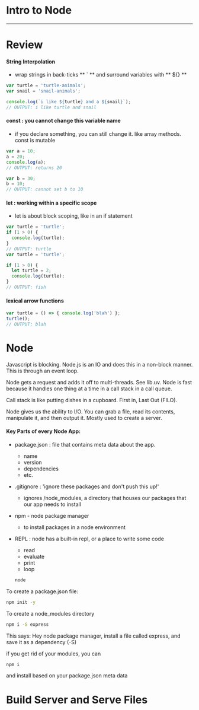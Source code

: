 # Intro to Node
***

# Review

#### String Interpolation
* wrap strings in back-ticks ** ` ** and surround variables with ** ${} **


```js
var turtle = 'turtle-animals';
var snail = 'snail-animals';

console.log(`i like ${turtle} and a ${snail}`);
// OUTPUT: i like turtle and snail
```

#### const : you cannot change this variable name
* if you declare something, you can still change it. like array methods. const is mutable

```js
var a = 10;
a = 20;
console.log(a);
// OUTPUT: returns 20

var b = 30;
b = 10;
// OUTPUT: cannot set b to 10
```

#### let : working within a specific scope
* let is about block scoping, like in an if statement

```js
var turtle = 'turtle';
if (1 > 0) {
  console.log(turtle);
}
// OUTPUT: turtle
var turtle = 'turtle';

if (1 > 0) {
  let turtle = 2;
  console.log(turtle);
}
// OUTPUT: fish
```

#### lexical arrow functions

```js
var turtle = () => { console.log('blah') };
turtle();
// OUTPUT: blah
```

# Node
Javascript is blocking. Node.js is an IO and does this in a non-block manner. This is through an event loop.

Node gets a request and adds it off to multi-threads. See lib.uv. Node is fast because it handles one thing at a time in a call stack in a call queue.

Call stack is like putting dishes in a cupboard. First in, Last Out (FILO).

Node gives us the ability to I/O. You can grab a file, read its contents, manipulate it, and then output it. Mostly used to create a server.

#### Key Parts of every Node App:
* package.json : file that contains meta data about the app.
  * name
  * version
  * dependencies
  * etc.
* .gitignore : 'ignore these packages and don't push this up!'
  * ignores /node_modules, a directory that houses our packages that our app needs to install
* npm - node package manager
  * to install packages in a node environment
* REPL :  node has a built-in repl, or a place to write some code
  * read
  * evaluate
  * print
  * loop

  ```sh
  node
  ```

To create a package.json file:
```sh
npm init -y
```

To create a node_modules directory
```sh
npm i -S express
```
This says: Hey node package manager, install a file called express, and save it as a dependency (-S)

if you get rid of your modules, you can
```sh
npm i
```
and install based on your package.json meta data









# Build Server and Serve Files
